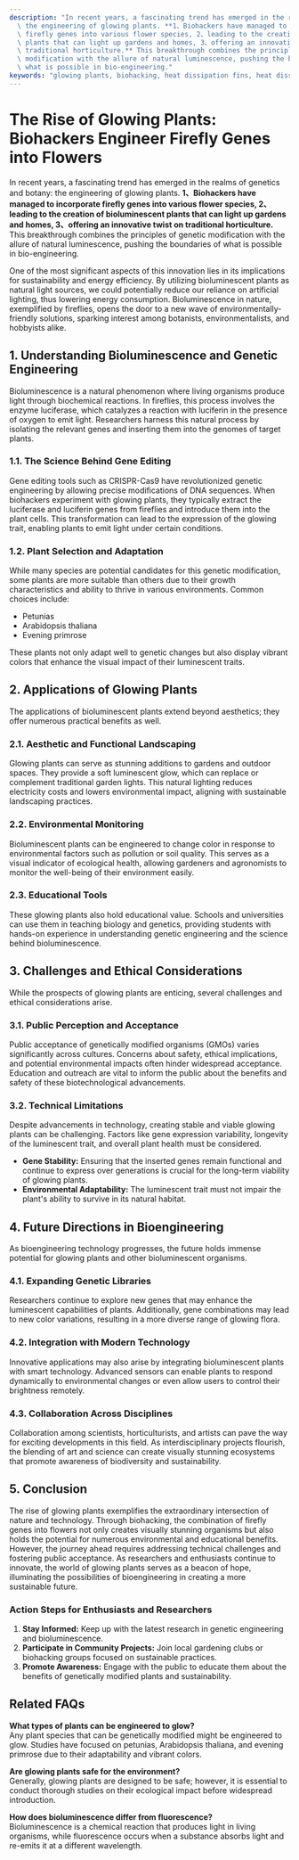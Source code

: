 ```yaml
---
description: "In recent years, a fascinating trend has emerged in the realms of genetics and botany:\
  \ the engineering of glowing plants. **1、Biohackers have managed to incorporate\
  \ firefly genes into various flower species, 2、leading to the creation of bioluminescent\
  \ plants that can light up gardens and homes, 3、offering an innovative twist on\
  \ traditional horticulture.** This breakthrough combines the principles of genetic\
  \ modification with the allure of natural luminescence, pushing the boundaries of\
  \ what is possible in bio-engineering."
keywords: "glowing plants, biohacking, heat dissipation fins, heat dissipation structure"
---
```

# The Rise of Glowing Plants: Biohackers Engineer Firefly Genes into Flowers

In recent years, a fascinating trend has emerged in the realms of genetics and botany: the engineering of glowing plants. **1、Biohackers have managed to incorporate firefly genes into various flower species, 2、leading to the creation of bioluminescent plants that can light up gardens and homes, 3、offering an innovative twist on traditional horticulture.** This breakthrough combines the principles of genetic modification with the allure of natural luminescence, pushing the boundaries of what is possible in bio-engineering.

One of the most significant aspects of this innovation lies in its implications for sustainability and energy efficiency. By utilizing bioluminescent plants as natural light sources, we could potentially reduce our reliance on artificial lighting, thus lowering energy consumption. Bioluminescence in nature, exemplified by fireflies, opens the door to a new wave of environmentally-friendly solutions, sparking interest among botanists, environmentalists, and hobbyists alike.

## **1. Understanding Bioluminescence and Genetic Engineering**

Bioluminescence is a natural phenomenon where living organisms produce light through biochemical reactions. In fireflies, this process involves the enzyme luciferase, which catalyzes a reaction with luciferin in the presence of oxygen to emit light. Researchers harness this natural process by isolating the relevant genes and inserting them into the genomes of target plants.

### **1.1. The Science Behind Gene Editing**

Gene editing tools such as CRISPR-Cas9 have revolutionized genetic engineering by allowing precise modifications of DNA sequences. When biohackers experiment with glowing plants, they typically extract the luciferase and luciferin genes from fireflies and introduce them into the plant cells. This transformation can lead to the expression of the glowing trait, enabling plants to emit light under certain conditions.

### **1.2. Plant Selection and Adaptation**

While many species are potential candidates for this genetic modification, some plants are more suitable than others due to their growth characteristics and ability to thrive in various environments. Common choices include:

- Petunias
- Arabidopsis thaliana
- Evening primrose

These plants not only adapt well to genetic changes but also display vibrant colors that enhance the visual impact of their luminescent traits.

## **2. Applications of Glowing Plants**

The applications of bioluminescent plants extend beyond aesthetics; they offer numerous practical benefits as well.

### **2.1. Aesthetic and Functional Landscaping**

Glowing plants can serve as stunning additions to gardens and outdoor spaces. They provide a soft luminescent glow, which can replace or complement traditional garden lights. This natural lighting reduces electricity costs and lowers environmental impact, aligning with sustainable landscaping practices.

### **2.2. Environmental Monitoring**

Bioluminescent plants can be engineered to change color in response to environmental factors such as pollution or soil quality. This serves as a visual indicator of ecological health, allowing gardeners and agronomists to monitor the well-being of their environment easily.

### **2.3. Educational Tools**

These glowing plants also hold educational value. Schools and universities can use them in teaching biology and genetics, providing students with hands-on experience in understanding genetic engineering and the science behind bioluminescence.

## **3. Challenges and Ethical Considerations**

While the prospects of glowing plants are enticing, several challenges and ethical considerations arise.

### **3.1. Public Perception and Acceptance**

Public acceptance of genetically modified organisms (GMOs) varies significantly across cultures. Concerns about safety, ethical implications, and potential environmental impacts often hinder widespread acceptance. Education and outreach are vital to inform the public about the benefits and safety of these biotechnological advancements.

### **3.2. Technical Limitations**

Despite advancements in technology, creating stable and viable glowing plants can be challenging. Factors like gene expression variability, longevity of the luminescent trait, and overall plant health must be considered. 

- **Gene Stability:** Ensuring that the inserted genes remain functional and continue to express over generations is crucial for the long-term viability of glowing plants.
- **Environmental Adaptability:** The luminescent trait must not impair the plant's ability to survive in its natural habitat.

## **4. Future Directions in Bioengineering**

As bioengineering technology progresses, the future holds immense potential for glowing plants and other bioluminescent organisms.

### **4.1. Expanding Genetic Libraries**

Researchers continue to explore new genes that may enhance the luminescent capabilities of plants. Additionally, gene combinations may lead to new color variations, resulting in a more diverse range of glowing flora.

### **4.2. Integration with Modern Technology**

Innovative applications may also arise by integrating bioluminescent plants with smart technology. Advanced sensors can enable plants to respond dynamically to environmental changes or even allow users to control their brightness remotely.

### **4.3. Collaboration Across Disciplines**

Collaboration among scientists, horticulturists, and artists can pave the way for exciting developments in this field. As interdisciplinary projects flourish, the blending of art and science can create visually stunning ecosystems that promote awareness of biodiversity and sustainability.

## **5. Conclusion**

The rise of glowing plants exemplifies the extraordinary intersection of nature and technology. Through biohacking, the combination of firefly genes into flowers not only creates visually stunning organisms but also holds the potential for numerous environmental and educational benefits. However, the journey ahead requires addressing technical challenges and fostering public acceptance. As researchers and enthusiasts continue to innovate, the world of glowing plants serves as a beacon of hope, illuminating the possibilities of bioengineering in creating a more sustainable future.

### **Action Steps for Enthusiasts and Researchers**

1. **Stay Informed:** Keep up with the latest research in genetic engineering and bioluminescence.
2. **Participate in Community Projects:** Join local gardening clubs or biohacking groups focused on sustainable practices.
3. **Promote Awareness:** Engage with the public to educate them about the benefits of genetically modified plants and sustainability.

## Related FAQs

**What types of plants can be engineered to glow?**  
Any plant species that can be genetically modified might be engineered to glow. Studies have focused on petunias, Arabidopsis thaliana, and evening primrose due to their adaptability and vibrant colors.

**Are glowing plants safe for the environment?**  
Generally, glowing plants are designed to be safe; however, it is essential to conduct thorough studies on their ecological impact before widespread introduction.

**How does bioluminescence differ from fluorescence?**  
Bioluminescence is a chemical reaction that produces light in living organisms, while fluorescence occurs when a substance absorbs light and re-emits it at a different wavelength.

